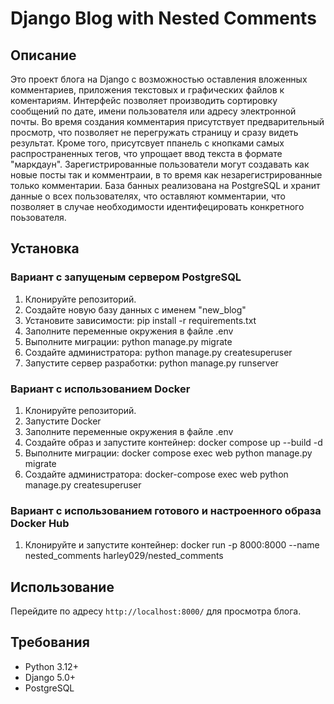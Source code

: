 # Django Blog with Nested Comments

## Описание

Это проект блога на Django с возможностью оставления вложенных комментариев, приложения текстовых и графических файлов к коментариям. Интерфейс позволяет производить сортировку сообщений по дате, имени пользователя или адресу электронной почты. Во время создания комментария присутствует предварительный просмотр, что позволяет не перегружать страницу и сразу видеть результат. Кроме того, присутсвует ппанель с кнопками самых распространенных тегов, что упрощает ввод текста в формате "маркдаун". 
Зарегистрированные пользователи могут создавать как новые посты так и комментраии, в то время как незарегистрированные только комментарии. 
База банных реализована на PostgreSQL и хранит данные о всех пользователях, что оставляют комментарии, что позволяет в случае необходимости идентифецировать конкретного поьзователя.

## Установка

### Вариант с запущеным сервером PostgreSQL
1. Клонируйте репозиторий.
2. Создайте новую базу данных с именем "new_blog"
3. Установите зависимости:
    pip install -r requirements.txt
4. Заполните переменные окружения в файле .env
5. Выполните миграции:
    python manage.py migrate
6. Создайте администратора:
    python manage.py createsuperuser
7. Запустите сервер разработки:
    python manage.py runserver

### Вариант с использованием Docker
1. Клонируйте репозиторий.
2. Запустите Docker
3. Заполните переменные окружения в файле .env
4. Создайте образ и запустите контейнер:
    docker compose up --build -d
5. Выполните миграции:
    docker compose exec web python manage.py migrate
6. Создайте администратора:
    docker-compose exec web python manage.py createsuperuser

### Вариант с использованием готового и настроенного образа Docker Hub
1. Клонируйте и запустите контейнер:
    docker run -p 8000:8000 --name nested_comments harley029/nested_comments

## Использование

Перейдите по адресу `http://localhost:8000/` для просмотра блога.

## Требования

- Python 3.12+
- Django 5.0+
- PostgreSQL
